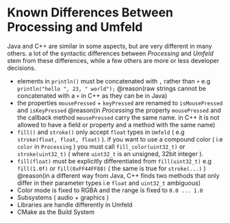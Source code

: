 # Known Differences Between Processing and Umfeld

Java and C++ are similar in some aspects, but are very different in many others. a lot of the syntactic differences between *Processing* and *Umfeld* stem from these differences, while a few others are more or less developer decisions.

- elements in `println()` must be concatenated with `,` rather than `+` e.g `println("hello ", 23, " world");` @reason(raw strings cannot be concatenated with a `+` in C++ as they can be in Java)
- the properties `mousePressed` + `keyPressed` are renamed to `isMousePressed` and `isKeyPressed` @reason(in *Processing* the property `mousePressed` and the callback method `mousePressed` carry the same name. in C++ it is not allowed to have a field or property and a method with the same name)
- `fill()` and `stroke()` only accept `float` types in `Umfeld` ( e.g `stroke(float, float, float)` ). if you want to use a compound color ( i.e `color` in `Processing` ) you must call `fill_color(uint32_t)` or `stroke(uint32_t)` ( where `uint32_t` is an unsigned, 32bit integer ).
- `fill(float)` must be explicitly differentiated from `fill(uint32_t)` e.g `fill(1.0f)` or `fill(0xFF44FF88)` ( the same is true for `stroke(...)` ) @reason(in a different way from Java, C++ finds two methods that only differ in their parameter types i.e `float` and `uint32_t` ambiguous)
- Color mode is fixed to RGBA and the range is fixed to `0.0 ... 1.0`
- Subsystems ( audio + graphics )
- Libraries are handle differently in Umfeld
- CMake as the Build System
